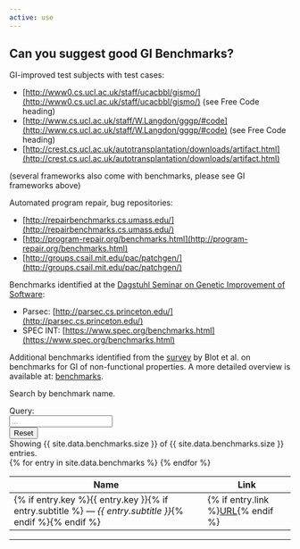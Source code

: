 ```yaml
---
active: use
---
```


## Can you suggest good GI Benchmarks?

GI-improved test subjects with test cases:
- [http://www0.cs.ucl.ac.uk/staff/ucacbbl/gismo/](http://www0.cs.ucl.ac.uk/staff/ucacbbl/gismo/) (see Free Code heading)
- [http://www.cs.ucl.ac.uk/staff/W.Langdon/gggp/#code](http://www.cs.ucl.ac.uk/staff/W.Langdon/gggp/#code) (see Free Code heading)
- [http://crest.cs.ucl.ac.uk/autotransplantation/downloads/artifact.html](http://crest.cs.ucl.ac.uk/autotransplantation/downloads/artifact.html)

(several frameworks also come with benchmarks, please see GI frameworks above)

Automated program repair, bug repositories:
- [http://repairbenchmarks.cs.umass.edu/](http://repairbenchmarks.cs.umass.edu/)
- [http://program-repair.org/benchmarks.html](http://program-repair.org/benchmarks.html)
- [http://groups.csail.mit.edu/pac/patchgen/](http://groups.csail.mit.edu/pac/patchgen/)

Benchmarks identified at the [Dagstuhl Seminar on Genetic Improvement of Software](https://www.dagstuhl.de/en/program/calendar/semhp/?semnr=18052):
- Parsec: [http://parsec.cs.princeton.edu/](http://parsec.cs.princeton.edu/)
- SPEC INT: [https://www.spec.org/benchmarks.html](https://www.spec.org/benchmarks.html)

Additional benchmarks identified from the [survey](https://arxiv.org/abs/2212.08540) by Blot et al. on benchmarks for GI of non-functional properties. A more detailed overview is available at: [benchmarks](https://bloa.github.io/nfunc_survey/).

Search by benchmark name.

<div class="input-group mb-3">
  <div class="input-group-prepend">
    <span class="input-group-text" id="basic-addon1">Query:</span>
      </div>
  <input type="text" id="search" class="form-control" placeholder="..." onkeyup="search()">
  <div class="input-group-append">
    <input type="reset" class="btn btn-outline-secondary" onclick="force('')">
  </div>
</div>

<div>
  Showing <span id="counter">{{ site.data.benchmarks.size }}</span> of {{ site.data.benchmarks.size }} entries.
</div>

<table id="benchmarks" class="table table-responsive benchmarks" style="max-width: 100%">
  <thead>
    <tr>
      <th>Name</th>
      <th>Link</th>
    </tr>
  </thead>
  <tbody>{% for entry in site.data.benchmarks %}
    <tr data-search="key={{ entry.key }}">
      <td title="{{ entry.key }}">{% if entry.key %}{{ entry.key }}{% if entry.subtitle %} &mdash; <i>{{ entry.subtitle }}</i>{% endif %}{% endif %} </td>
      <td>{% if entry.link %}<a class="badge badge-primary" target="_blank" href="{{ entry.link }}">URL</a>{% endif %}</td>
    </tr>{% endfor %}
  </tbody>
</table>


---


<script>
// https://stackoverflow.com/questions/3160277/jquery-table-sort
$('th').each(function (col) {
  $(this).hover(
    function () {$(this).addClass('focus');},
    function () {$(this).removeClass('focus');}
  );
  $(this).click(function () {
    if ($(this).is('.asc')) {
      $(this).removeClass('asc');
      $(this).addClass('desc selected');
      sortOrder = -1;
    } else {
      $(this).addClass('asc selected');
      $(this).removeClass('desc');
      sortOrder = 1;
    }
    $(this).siblings().removeClass('asc selected');
    $(this).siblings().removeClass('desc selected');
    var arrData = $('table').find('tbody >tr:has(td)').get();
    $.each(arrData, function (index, row) {
      $(row).data('sort', $(row).children('td').eq(col).text().toUpperCase());
    });
    arrData.sort(function (a, b) {
      var val1 = $(a).data('sort');
      var val2 = $(b).data('sort');
      if ($.isNumeric(val1) && $.isNumeric(val2))
        return sortOrder == 1 ? val1 - val2 : val2 - val1;
      else
        return (val1 < val2) ? -sortOrder : (val1 > val2) ? sortOrder : 0;
    });
    $.each(arrData, function (index, row) {
      $('tbody').append(row);
    });
  });
});

function search() {
  var chunks = $("input#search").val().toUpperCase().match(/(?:[^\s"]+|"[^"]*")+/g)
  if (chunks) {
    chunks = chunks.map(c => c.replace(/\"/g, ""));
  }

  var counter = 0
  $("tbody tr").each(function() {
    var s = $(this).data("search");
    var show = true;
    if (chunks) {
      for (c of chunks) {
        if (s.toUpperCase().indexOf(c) == -1) {
          show = false;
        }
      }
      if (show) {
        $(this).show();
        counter += 1;
      } else {
        $(this).hide();
      }
    } else {
      $(this).show();
      counter += 1;
    }
    $("span#counter").text(counter);
  });
}

function force(s) {
  $("input#search").val(s);
  search();
  return false;
}

var query = (new URLSearchParams(window.location.search)).get("q");
if (query) {
  force(query)
}
</script>




<!-- - [ACLib](http://aclib.net/)
- AMD SDK
- [Angha](https://github.com/brenocfg/AnghaBench)
- [benchFFTW](https://github.com/FFTW/benchfft)
- blas
- [cBench](https://github.com/aorogat/CBench)
- CHAOS
- [Chisel](https://github.com/aspire-project/chisel-bench)
- [Coreutils](https://github.com/coreutils/coreutils)
- CUDA SDK
- [DaCapo](https://github.com/dacapobench/dacapobench)
- [DENBench](https://www.eembc.org/denbench/)
- [Dhrystone](https://github.com/sifive/benchmark-dhrystone)
- DSPstone
- eispack
- F-Droid
- [FDTD](https://github.com/Sable/fdtd-benchmark)
- FMM
- Fontana
- [GPGPU-Sim](https://github.com/gpgpu-sim/ispass2009-benchmarks)
- Grinder
- Habanero-Java
- [hompack](https://github.com/jacobwilliams/HOMPACK90)
- Honeywell
- Jade
- JavaBenchmarkEmbedded
- [Java Grande](https://github.com/sparkoo/Java-Grande-JMH)
- JetStream
- JSTAMP
- Livermore Loops
- LoneStar
- Malardalen
- MediaBench
- [MGMRES](https://github.com/NORCE-Energy/mgmres)
- [MiBench](https://github.com/embecosm/mibench)
- MPEG-1
- MySQL
- NAS
- NERSC
- Nginx
- Nvidia SDK
- nwchem
- [Octane](https://github.com/chromium/octane)
- [Olden](https://github.com/compor/olden)
- [Parboil](http://impact.crhc.illinois.edu/parboil/parboil.aspx)
- PARMS
- PeleC
- Perfect Club
- Perl Oasis
- PhysicsBench
- [PolyBench](https://github.com/MatthiasJReisinger/PolyBenchC-4.2.1)
- Polyhedron
- [RAJAPerf](https://github.com/LLNL/RAJAPerf)
- RawBench
- RiCeps
- Rodinia
- Scala DaCapo
- [SHOC](https://github.com/vetter/shoc)
- [SIR](https://github.com/gstonge/SIR-benchmark)
- SNU-RT
- [SparseBench](https://github.com/idharmateja/sparse-bench)
- SPECjbb
- [SPECjvm](https://github.com/connorimes/SPECjvm2008)
- [Spike](https://github.com/lzrvch/spikebench)
- [SPLASH](https://github.com/SakalisC/Splash-3)
- SunSpider
- [UTDSP](https://www.eecg.toronto.edu/~corinna/DSP/infrastructure/UTDSP.html)
- Wetstone

<div class="alert alert-info" role="alert">
  <b>The data on this page is incomplete.</b> (you can help by <a href="{{ "/community/contribute" | relative_url }}">expanding it</a>)
</div> -->
